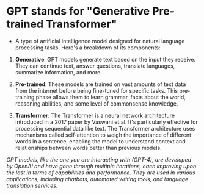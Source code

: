 # GPT stands for "Generative Pre-trained Transformer" 

- A type of artificial intelligence model designed for natural language processing tasks. Here's a breakdown of its components:

1. **Generative**: GPT models generate text based on the input they receive. They can continue text, answer questions, translate languages, summarize information, and more.

2. **Pre-trained**: These models are trained on vast amounts of text data from the internet before being fine-tuned for specific tasks. This pre-training phase allows them to learn grammar, facts about the world, reasoning abilities, and some level of commonsense knowledge.

3. **Transformer**: The Transformer is a neural network architecture introduced in a 2017 paper by Vaswani et al. It's particularly effective for processing sequential data like text. The Transformer architecture uses mechanisms called self-attention to weigh the importance of different words in a sentence, enabling the model to understand context and relationships between words better than previous models.

*GPT models, like the one you are interacting with (GPT-4), are developed by OpenAI and have gone through multiple iterations, each improving upon the last in terms of capabilities and performance. They are used in various applications, including chatbots, automated writing tools, and language translation services.*